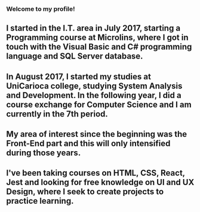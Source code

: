 ### Welcome to my profile! 

<!--
**aline-borges/aline-borges** is a ✨ _special_ ✨ repository because its `README.md` (this file) appears on your GitHub profile.
-->

## I started in the I.T. area in July 2017, starting a Programming course at Microlins, where I got in touch with the Visual Basic and C# programming language and SQL Server database. 

## In August 2017, I started my studies at UniCarioca college, studying System Analysis and Development. In the following year, I did a course exchange for Computer Science and I am currently in the 7th period. 

## My area of interest since the beginning was the Front-End part and this will only intensified during those years. 

## I've been taking courses on HTML, CSS, React, Jest and looking for free knowledge on UI and UX Design, where I seek to create projects to practice learning. 

